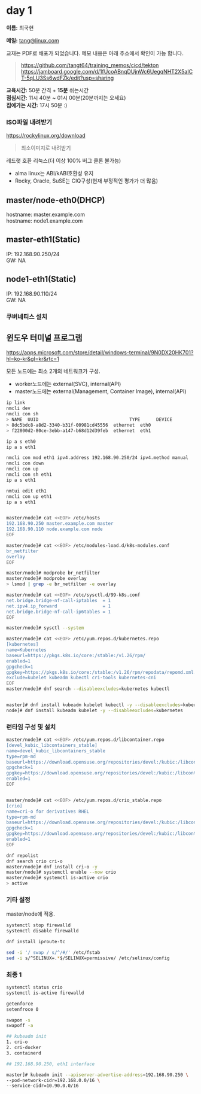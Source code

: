 # day 1

__이름:__ 최국현

__메일:__ <tang@linux.com>


교재는 PDF로 배포가 되었습니다. 메모 내용은 아래 주소에서 확인이 가능 합니다.
>https://github.com/tangt64/training_memos/cicd/tekton
>https://jamboard.google.com/d/1fUcoABnqDUjnWc6UegqNHT2X5aICT-5qLU3Ss6wdFZk/edit?usp=sharing

__교육시간:__ 50분 간격 + __15분__ 쉬는시간<br/>
__점심시간:__ 11시 40분 ~ 01시 00분(20분까지는 오세요)<br/>
__집에가는 시간:__ 17시 50분 :)<br/>

### ISO파일 내려받기

https://rockylinux.org/download
>최소이미지로 내려받기

레드햇 호환 리눅스(더 이상 100% 버그 클론 불가능)
- alma linux는 ABI/kABI호환성 유지
- Rocky, Oracle, SuSE는 CIQ구성(현재 부정적인 평가가 더 많음)


master/node-eth0(DHCP)
---
hostname: master.example.com<br/>
hostname: node1.example.com

master-eth1(Static)
---
IP: 192.168.90.250/24<br/>
GW: NA

node1-eth1(Static)
---
IP: 192.168.90.110/24<br/>
GW: NA


### 쿠버네티스 설치

윈도우 터미널 프로그램
---
https://apps.microsoft.com/store/detail/windows-terminal/9N0DX20HK701?hl=ko-kr&gl=kr&rtc=1

모든 노드에는 최소 2개의 네트워크가 구성.

- worker노드에는 external(SVC), internal(API)
- master노드에는 external(Management, Container Image), internal(API)


```bash
ip link
nmcli dev
nmcli con sh
> NAME  UUID                                  TYPE      DEVICE                                                               eth0  
> 8dc5bdc8-a8d2-3340-b31f-00981cd45556  ethernet  eth0                                                                 eth1  
> f22800d2-80ce-3ebb-a147-b68d12d39feb  ethernet  eth1   

ip a s eth0
ip a s eth1

nmcli con mod eth1 ipv4.address 192.168.90.250/24 ipv4.method manual
nmcli con down
nmcli con up 
nmcli con sh eth1
ip a s eth1    

nmtui edit eth1
nmcli con up eth1
ip a s eth1


master/node]# cat <<EOF> /etc/hosts
192.168.90.250 master.example.com master
192.168.90.110 node.example.com node
EOF

master/node]# cat <<EOF> /etc/modules-load.d/k8s-modules.conf
br_netfilter
overlay
EOF

master/node]# modprobe br_netfilter
master/node]# modprobe overlay
> lsmod | grep -e br_netfilter -e overlay

master/node]# cat <<EOF> /etc/sysctl.d/99-k8s.conf
net.bridge.bridge-nf-call-iptables  = 1
net.ipv4.ip_forward                 = 1
net.bridge.bridge-nf-call-ip6tables = 1
EOF

master/node]# sysctl --system

master/node]# cat <<EOF> /etc/yum.repos.d/kubernetes.repo
[kubernetes]
name=Kubernetes
baseurl=https://pkgs.k8s.io/core:/stable:/v1.26/rpm/
enabled=1
gpgcheck=1
gpgkey=https://pkgs.k8s.io/core:/stable:/v1.26/rpm/repodata/repomd.xml.key
exclude=kubelet kubeadm kubectl cri-tools kubernetes-cni
EOF
master/node]# dnf search --disableexcludes=kubernetes kubectl   


master]# dnf install kubeadm kubelet kubectl -y --disableexcludes=kubernetes
node]# dnf install kubeadm kubelet -y --disableexcludes=kubernetes
```

### 런타임 구성 및 설치

```bash
master/node]# cat <<EOF> /etc/yum.repos.d/libcontainer.repo
[devel_kubic_libcontainers_stable]
name=devel_kubic_libcontainers_stable
type=rpm-md
baseurl=https://download.opensuse.org/repositories/devel:/kubic:/libcontainers:/stable/CentOS_9_Stream/
gpgcheck=1
gpgkey=https://download.opensuse.org/repositories/devel:/kubic:/libcontainers:/stable/CentOS_9_Stream/repodata/repomd.xml.key
enabled=1
EOF


master/node]# cat <<EOF> /etc/yum.repos.d/crio_stable.repo
[crio]
name=cri-o for derivatives RHEL
type=rpm-md
baseurl=https://download.opensuse.org/repositories/devel:/kubic:/libcontainers:/stable:/cri-o:/1.24:/1.24.6/CentOS_8/
gpgcheck=1
gpgkey=https://download.opensuse.org/repositories/devel:/kubic:/libcontainers:/stable:/cri-o:/1.24:/1.24.6/CentOS_8/repodata/repomd.xml.key
enabled=1
EOF

dnf repolist
dnf search crio cri-o
master/node]# dnf install cri-o -y
master/node]# systemctl enable --now crio
master/node]# systemctl is-active crio
> active
```


### 기타 설정

master/node에 적용.

```bash
systemctl stop firewalld
systemctl disable firewalld

dnf install iproute-tc

sed -i '/ swap / s/^/#/' /etc/fstab
sed -i s/^SELINUX=.*$/SELINUX=permissive/ /etc/selinux/config
```


### 최종 1

```bash
systemctl status crio
systemctl is-active firewalld

getenforce
setenfroce 0

swapon -s
swapoff -a

## kubeadm init
1. cri-o
2. cri-docker
3. containerd

## 192.168.90.250, eth1 interface

master]# kubeadm init --apiserver-advertise-address=192.168.90.250 \
--pod-network-cidr=192.168.0.0/16 \
--service-cidr=10.90.0.0/16 

```